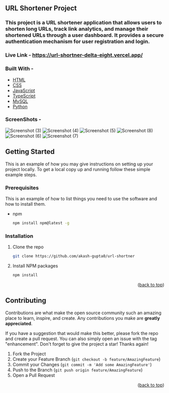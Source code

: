 ## URL Shortener Project
### This project is a URL shortener application that allows users to shorten long URLs, track link analytics, and manage their shortened URLs through a user dashboard. It provides a secure authentication mechanism for user registration and login.
### **Live Link -**  https://url-shortner-delta-eight.vercel.app/

### Built With - 

* [HTML](https://developer.mozilla.org/en-US/docs/Web/HTML)
* [CSS](https://developer.mozilla.org/en-US/docs/Web/CSS)
* [JavaScript](https://developer.mozilla.org/en-US/docs/Web/JavaScript)
* [TypeScript](https://www.typescriptlang.org/)
* [MySQL](https://dev.mysql.com/doc/)
*  [Python](https://www.python.org/about/gettingstarted/)


### ScreenShots -


![Screenshot (3)](https://github.com/akash-gupta0/url-shortner/assets/91329259/bdaa26ac-f5fc-44bd-a29f-da211cfefe47)
![Screenshot (4)](https://github.com/akash-gupta0/url-shortner/assets/91329259/82f1ec3f-fe9f-4fda-b829-04e2f81ac52e)
![Screenshot (5)](https://github.com/akash-gupta0/url-shortner/assets/91329259/5b33b386-1e35-4f7c-9b35-8285a98046f5)
![Screenshot (8)](https://github.com/akash-gupta0/url-shortner/assets/91329259/0dd0e328-4c8a-4971-8e7e-7d7d8e15034b)
![Screenshot (6)](https://github.com/akash-gupta0/url-shortner/assets/91329259/ca445861-9064-436a-a9b8-0e036f45e5eb)
![Screenshot (7)](https://github.com/akash-gupta0/url-shortner/assets/91329259/09f46d81-7950-417d-a1b6-b201b11a5665)

<!-- GETTING STARTED -->
## Getting Started

This is an example of how you may give instructions on setting up your project locally.
To get a local copy up and running follow these simple example steps.

### Prerequisites

This is an example of how to list things you need to use the software and how to install them.
* npm
  ```sh
  npm install npm@latest -g
  ```

### Installation


1. Clone the repo
   ```sh
   git clone https://github.com/akash-gupta0/url-shortner
   ```
3. Install NPM packages
   ```sh
   npm install
   ```


<p align="right">(<a href="#top">back to top</a>)</p>


<!-- CONTRIBUTING -->
## Contributing

Contributions are what make the open source community such an amazing place to learn, inspire, and create. Any contributions you make are **greatly appreciated**.

If you have a suggestion that would make this better, please fork the repo and create a pull request. You can also simply open an issue with the tag "enhancement".
Don't forget to give the project a star! Thanks again!

1. Fork the Project
2. Create your Feature Branch (`git checkout -b feature/AmazingFeature`)
3. Commit your Changes (`git commit -m 'Add some AmazingFeature'`)
4. Push to the Branch (`git push origin feature/AmazingFeature`)
5. Open a Pull Request

<p align="right">(<a href="#top">back to top</a>)</p>





